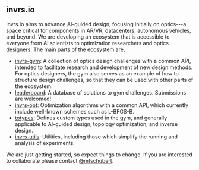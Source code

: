 ## invrs.io

invrs.io aims to advance AI-guided design, focusing initially on optics---a space critical for components in AR/VR, datacenters, autonomous vehicles, and beyond. We are developing an ecosystem that is accessible to everyone from AI scientists to optimization researchers and optics designers. The main parts of the ecosystem are,

- [invrs-gym](https://github.com/invrs-io/gym): A collection of optics design challenges with a common API, intended to facilitate research and development of new design methods. For optics designers, the gym also serves as an example of how to structure design challenges, so that they can be used with other parts of the ecosystem.
- [leaderboard](https://github.com/invrs-io/leaderboard): A database of solutions to gym challenges. Submissions are welcomed!
- [invrs-opt](https://github.com/invrs-io/opt): Optimization algorithms with a common API, which currently include well-known schemes such as L-BFGS-B.
- [totypes](https://github.com/invrs-io/totypes): Defines custom types used in the gym, and generally applicable to AI-guided design, topology optimization, and inverse design.
- [invrs-utils](https://github.com/invrs-io/utils): Utilities, including those which simplify the running and analysis of experiments.

We are just getting started, so expect things to change. If you are interested to collaborate please contact [@mfschubert](mailto:mfschubert+invrs.io@gmail.com).

